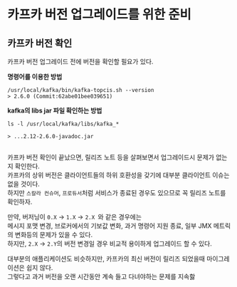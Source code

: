 # 카프카 버전 업그레이드를 위한 준비
## 카프카 버전 확인 
카프카 버전 업그레이드 전에 버전을 확인할 필요가 있다.     

**명령어를 이용한 방법**  
```shell
/usr/local/kafka/bin/kafka-topcis.sh --version
> 2.6.0 (Commit:62abe01bee039651)
```

**kafka의 libs jar 파일 확인하는 방법**  
```shell
ls -l /usr/local/kafka/libs/kafka_*

> ...2.12-2.6.0-javadoc.jar 
``` 

## 

카프카 버전 확인이 끝났으면, 릴리즈 노트 등을 살펴보면서 업그레이드시 문제가 없는지 확인한다.      
카프카의 상위 버전은 클라이언트들의 하위 호환성을 갖기에 대부분 클라이언트 이슈는 없을 것이다.        
하지만 `스칼라 컨슈머`, `프로듀서`처럼 서비스가 종료된 경우도 있으므로 꼭 릴리즈 노트를 확인하자.   
 
만약, 버저닝이 `0.X` -> `1.X` -> `2.X `와 같은 경우에는       
메시지 포맷 변경, 브로커에서의 기보값 변화, 과거 명령어 지원 종료, 일부 JMX 메트릭의 변화등의 문제가 있을 수 있다.  
하지만, `2.X` -> `2.Y`의 버전 변경일 경우 비교적 용이하게 업그레이드 할 수 있다.   










대부분의 애플리케이션도 비슷하지만, 카프카의 최신 버전이 릴리즈 되었을때 마이그레이션은 쉽지 않다.   
그렇다고 과거 버전을 오랜 시간동안 계속 들고 다녀야하는 문제를 지속핧

